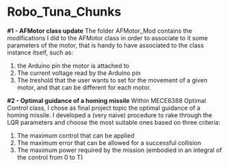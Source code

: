 # Robo_Tuna_Chunks

**#1 - AFMotor class update**
The folder AFMotor_Mod contains the modifications I did to the AFMotor class in order to associate to it some 
parameters of the motor, that is handy to have associated to the class instance itself, such as:
1) the Arduino pin the motor is attached to
2) The current voltage read by the Arduino pin
3) The treshold that the user wants to set for the movement of a given motor, and that can be different for each motor.


**#2 - Optimal guidance of a homing missile**
Within MECE6388 Optimal Control class, I chose as final project topic the optimal guidance of a homing missile. I developed a 
(very naive) procedure to rake through the LQR parameters and choose the most suitable ones based on three criteria:
1) The maximum control that can be applied
2) The maximum error that can be allowed for a successful collision
3) The maximum power required by the mission (embodied in an integral of the control from 0 to T)